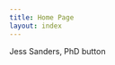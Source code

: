 ```yaml
---
title: Home Page
layout: index
---
```

<div id="home">
 Jess Sanders, PhD
 <a class="btn">button</a>
</div>
